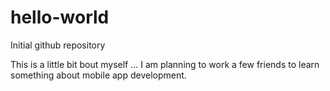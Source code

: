 # hello-world
Initial github repository

This is a little bit bout myself ... I am planning to work a few friends to learn something about mobile app development.
